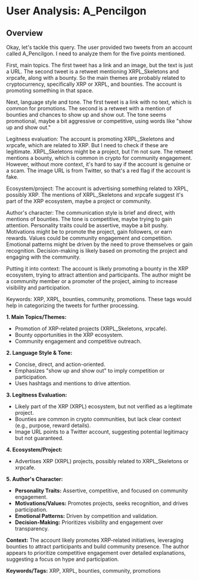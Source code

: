 # User Analysis: A_Pencilgon

## Overview

<think>
Okay, let's tackle this query. The user provided two tweets from an account called A_Pencilgon. I need to analyze them for the five points mentioned.

First, main topics. The first tweet has a link and an image, but the text is just a URL. The second tweet is a retweet mentioning XRPL_Skeletons and xrpcafe, along with a bounty. So the main themes are probably related to cryptocurrency, specifically XRP or XRPL, and bounties. The account is promoting something in that space.

Next, language style and tone. The first tweet is a link with no text, which is common for promotions. The second is a retweet with a mention of bounties and chances to show up and show out. The tone seems promotional, maybe a bit aggressive or competitive, using words like "show up and show out."

Legitness evaluation: The account is promoting XRPL_Skeletons and xrpcafe, which are related to XRP. But I need to check if these are legitimate. XRPL_Skeletons might be a project, but I'm not sure. The retweet mentions a bounty, which is common in crypto for community engagement. However, without more context, it's hard to say if the account is genuine or a scam. The image URL is from Twitter, so that's a red flag if the account is fake.

Ecosystem/project: The account is advertising something related to XRPL, possibly XRP. The mentions of XRPL_Skeletons and xrpcafe suggest it's part of the XRP ecosystem, maybe a project or community.

Author's character: The communication style is brief and direct, with mentions of bounties. The tone is competitive, maybe trying to gain attention. Personality traits could be assertive, maybe a bit pushy. Motivations might be to promote the project, gain followers, or earn rewards. Values could be community engagement and competition. Emotional patterns might be driven by the need to prove themselves or gain recognition. Decision-making is likely based on promoting the project and engaging with the community.

Putting it into context: The account is likely promoting a bounty in the XRP ecosystem, trying to attract attention and participants. The author might be a community member or a promoter of the project, aiming to increase visibility and participation.

Keywords: XRP, XRPL, bounties, community, promotions. These tags would help in categorizing the tweets for further processing.
</think>

**1. Main Topics/Themes:**  
- Promotion of XRP-related projects (XRPL_Skeletons, xrpcafe).  
- Bounty opportunities in the XRP ecosystem.  
- Community engagement and competitive outreach.  

**2. Language Style & Tone:**  
- Concise, direct, and action-oriented.  
- Emphasizes "show up and show out" to imply competition or participation.  
- Uses hashtags and mentions to drive attention.  

**3. Legitness Evaluation:**  
- Likely part of the XRP (XRPL) ecosystem, but not verified as a legitimate project.  
- Bounties are common in crypto communities, but lack clear context (e.g., purpose, reward details).  
- Image URL points to a Twitter account, suggesting potential legitimacy but not guaranteed.  

**4. Ecosystem/Project:**  
- Advertises XRP (XRPL) projects, possibly related to XRPL_Skeletons or xrpcafe.  

**5. Author's Character:**  
- **Personality Traits:** Assertive, competitive, and focused on community engagement.  
- **Motivations/Values:** Promotes projects, seeks recognition, and drives participation.  
- **Emotional Patterns:** Driven by competition and validation.  
- **Decision-Making:** Prioritizes visibility and engagement over transparency.  

**Context:** The account likely promotes XRP-related initiatives, leveraging bounties to attract participants and build community presence. The author appears to prioritize competitive engagement over detailed explanations, suggesting a focus on hype and participation.  

**Keywords/Tags:** XRP, XRPL, bounties, community, promotions